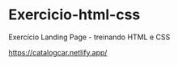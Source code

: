 # Exercicio-html-css
Exercício Landing Page - treinando HTML e CSS

https://catalogcar.netlify.app/
